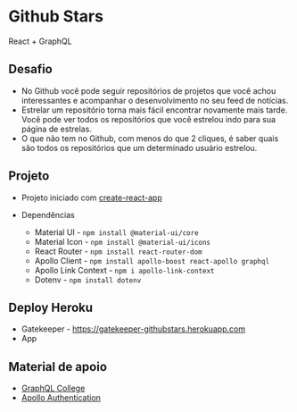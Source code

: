 # Github Stars

React + GraphQL

## Desafio

- No Github você pode seguir repositórios de projetos que você achou interessantes e acompanhar o desenvolvimento no seu feed de notícias.
- Estrelar um repositório torna mais fácil encontrar novamente mais tarde. Você pode ver todos os repositórios que você estrelou indo para sua página de estrelas.
- O que não tem no Github, com menos do que 2 cliques, é saber quais são todos os repositórios que um determinado usuário estrelou.

## Projeto

- Projeto iniciado com [create-react-app](https://github.com/facebook/create-react-app)

- Dependências

  - Material UI - `npm install @material-ui/core`
  - Material Icon - `npm install @material-ui/icons`
  - React Router - `npm install react-router-dom` 
  - Apollo Client - `npm install apollo-boost react-apollo graphql`
  - Apollo Link Context - `npm i apollo-link-context`
  - Dotenv - `npm install dotenv`

## Deploy Heroku

- Gatekeeper - https://gatekeeper-githubstars.herokuapp.com
- App
  
## Material de apoio

- [GraphQL College](https://www.graphql.college/implementing-github-oauth-flow/)
- [Apollo Authentication](https://www.apollographql.com/docs/react/recipes/authentication.html)

